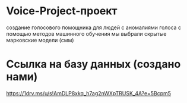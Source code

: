 # Voice-Project-проект
создание голосового помощника для людей с аномалиями голоса
с помощью методов машинного обучения
мы выбрали скрытые марковские модели (смм)

# Ссылка на базу данных (создано нами)
https://1drv.ms/u/s!AmDLP8xkq_h7ag2nWXpTRUSK_4A?e=5Bcpm5
